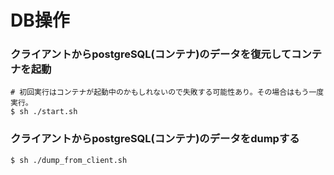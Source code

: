 # DB操作
### クライアントからpostgreSQL(コンテナ)のデータを復元してコンテナを起動
```console
# 初回実行はコンテナが起動中のかもしれないので失敗する可能性あり。その場合はもう一度実行。
$ sh ./start.sh
```

### クライアントからpostgreSQL(コンテナ)のデータをdumpする
```console
$ sh ./dump_from_client.sh
```